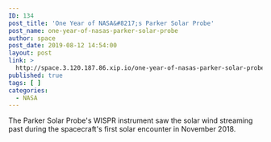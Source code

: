 ```yaml
---
ID: 134
post_title: 'One Year of NASA&#8217;s Parker Solar Probe'
post_name: one-year-of-nasas-parker-solar-probe
author: space
post_date: 2019-08-12 14:54:00
layout: post
link: >
  http://space.3.120.187.86.xip.io/one-year-of-nasas-parker-solar-probe
published: true
tags: [ ]
categories:
  - NASA
---
```

The Parker Solar Probe's WISPR instrument saw the solar wind streaming past during the spacecraft's first solar encounter in November 2018. 
